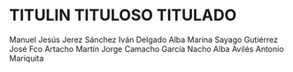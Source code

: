 # TITULIN TITULOSO TITULADO

Manuel Jesús Jerez Sánchez
Iván Delgado Alba
Marina Sayago Gutiérrez
José Fco Artacho Martín
Jorge Camacho García
Nacho Alba Avilés
Antonio Mariquita
